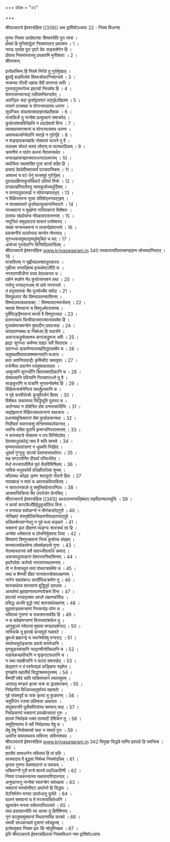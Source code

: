 +++
title = "२२"

+++

श्रीपाञ्चरात्रे  ईश्वरसंहिता
[[339]] 
अथ द्वाविंशोऽध्यायः
22 - नियम विधानम्

मुनयः
नियमा उपदेष्टव्याः शिष्यस्येति पुरा त्वया ।  
प्रोक्तं हि मुनिशार्दूल! नियमांस्तान्
प्रकाशय । 1 ।  
नारदः
एतदेव पुरा पृष्टो देवः सङ्कर्षणेन हि ।  
प्रोवाच नियमांस्तास्तु प्रवक्ष्यामि मुनीश्वराः । 2 ।  
श्रीभगवान्

प्रत्येकस्मिन्
हि नियमे निर्गते तु गुरोर्मुखात्
।  
ब्रूयाद्वै बाढमित्येवं शिष्यःशोकाग्निशान्तये । 3 ।  
नाक्रम्या गौरवी च्छाया दैवी यानगता त्वपि ।  
ग़ुरुवद्गुरुवर्गश्च द्रष्टव्यो नित्यमेव हि । 4 ।  
शयनासनयानाद्यं तदीयमभिवन्दयेत्
।  
अतन्द्रितः सदा कुर्याद्व्यापारं तद्गृहेऽखिलम्
। 5 ।  
नासने तत्समक्षं च योगाभ्यासाश्च धारणा ।  
सुयन्त्रितः संयतवाक्तदाज्ञासंप्रतीक्षकः । 6 ।  
तत्सन्निधौ तु नान्येषां प्रत्युत्थानं समाचरेत्
।  
कुर्यात्संशयविच्छित्तिं न तदादेशतो विना । 7 ।  
व्याख्यानमागमानां च योगाभ्यासश्च धारणा ।  
अवश्यकार्याण्येतानि स्वगृहे न गुरोर्गृहे । 8 ।  
न शङ्खचक्रपद्मांके भोक्तव्यं भाजने तु वै ।  
तल्लक्ष्म चोपलं काष्ठं लोष्टम्
वा फलकादिकम्
। 9 ।  
क्रमणीयं न पादेन कल्प्यं  नैवासनार्थतः ।  
भगवच्छासनज्ञानमाराधनरतात्मनाम्
। 10 ।  
यथोचिता यथाशक्ति पूजा कार्या सदैव हि ।  
प्रासादं देवदेवीयमाचार्यं  पाञ्चरात्रिकम्
। 11 ।  
अश्वत्थं च वटं धेनुं सत्समूहं गुरोर्गृहम्
।  
दूरात्प्रदक्षिणाकुर्यान्निकटे प्रतिमां विभोः । 12 ।  
दण्डवत्प्रणिपातैस्तु नमस्कुर्याच्चतुर्दिशम्
।  
न यानपादुकारूढो न सोपानहपादभृत्
। 13 ।  
न विक्षिप्तमाना भूत्वा संविशेद्भगवद्गृहम्
।  
न व्याख्यावसरे कुर्यात्प्रत्युत्थानाभिवादने । 14 ।  
नाभक्तानां न मूर्खाणां नास्तिकानां विशेषतः ।  
दातव्यः संप्रदेयश्च नोपहासरतात्मनाम्
। 15 ।  
नापूजितं समुद्घाट्यं शासनं परमेश्वरम्
।  
समक्षं नान्यभक्तानां न तत्सन्देहशान्तये । 16 ।  
प्रकाशनीयं तल्लोभान्न चान्येन नोभयात्
।  
सुगन्धफलपुष्पाद्यमपूर्वमुचितं च यत्
। 17 ।  
अभोज्यं गुरुदेवाग्नि विनिवेदितवर्जितम्
।  
श्रीपाञ्चरात्रे  ईश्वरसंहिता
www.kriyasagaram.in                340
तस्करात्पतिताच्चण्डाद्दम्भ लोभमदान्वितात्
। 18 ।  
मात्रावित्तम्
न गृह्णीयादभक्तादुपचारतः ।  
गृहीत्वा भगवद्बिम्बं वृत्यर्थमटतीति यः ।  
नगरापणवीधीनां तस्य देवलकस्य च ।  
दर्शनं स्पर्शनं नैव कुर्यात्संभाषनं तथा । 20 ।  
गायेत्तु भगवद्गाधाम्
यो ग्रामे नगरान्तरे ।  
तं प्रभुस्तावकं चैव पूजयेच्चैव सर्वदा । 21 ।  
विष्णुव्रतपरं चैव विष्ण्वायतनवासिनम्
।  
विष्ण्वालापकथासक्त्
ं विष्ण्वायतनमार्जकम्
। 22 ।  
श्रावकं वैष्णवानां च विष्णुधर्मपरायणम्
।  
पुर्येष्टिकृद्वैष्णवानां मान्यो वै विष्णुवत्सदा । 23 ।  
प्रातरुत्थाय चिन्वीयात्स्वारामात्स्वयमेव हि ।  
पूजार्थमस्त्रमन्त्रेण पुष्पादीन्
प्रयतःसदा । 24 ।  
यायादरण्यमथ वा निर्बाधम्
हि तदार्जने ।  
अकन्टकद्रुमोत्थाश्च कण्टकद्रुमजा अपि । 25 ।   
हृद्याः सुगन्धाः कर्मण्या ग्राह्याः सर्वे सितादयः ।  
उग्रगन्धाः ह्यकर्मण्यास्त्वप्रसिद्धास्तथैव च । 26 ।  
चतुष्पथशिवावासश्मशानावनि मध्यगाः ।  
क्षता अशनिपाताद्यैः कृमिकीट समावृताः । 27 ।  
वर्जनीयाः प्रयत्नेन पत्रपुष्पफलादयः ।  
अम्बुजानि सुगन्धीनि सितरक्तादिकानि च । 28 ।  
योक्तव्यानि पवित्राणि नित्यमाराधने तु वै ।  
साङ्कुराणि च पात्राणि भूगतान्येवमेव हि । 29 ।  
विहितान्यर्चनेनित्यं यथर्तुप्रभवानि च ।  
न गृहे करवीरोत्थैः कुसुमैरर्चनं हितम्
। 30 ।  
विशेषतः सकामस्य सिद्धिभूति युतस्य च ।  
अतोन्यथा न दोषोस्ति दोष उन्मत्तकादिभिः । 31 ।  
सद्योहृतानां विहितःस्वम्लानानां यथाक्रयः ।  
प्रधानमंबुसिक्तानां तेषां कुर्यान्नचान्यथा । 32 ।  
निर्दोषतां त्रयान्त्याशु मन्त्रिणामवलोकनात्
।  
भवन्ति भक्ति पूतानि हृन्मन्त्रनिरतात्मनाम्
। 33 ।  
न कांस्यपात्रे भोक्तव्यं न तत्र विनिवेदयेत्
।  
देवायमधुपर्काद्यं तथा वै सति सम्भवे । 34 ।  
मृण्मयायसपा॑त्राणां न धूपमपि निर्दहेत्
।  
धूपार्थं गुग्गुलुः साज्यो देयश्चाभावतोपरः । 35 ।  
सह घण्टारवैणैव दीपार्थं परिवर्जयेत्
।  
मेधो मज्जातसीतैलं घृतं तैलविमिश्रितम्
। 36 ।  
नाविकं मधुपर्कार्थे दधिक्षीराधिकं शुभम्
।  
कौलस्थः कोद्रवः कृष्णः शाल्युत्तो नोदनो हितः । 37  
नापक्वान्नं न मांसं च आरनाळविभावितम्
।  
न चाराधनकाले तु समुत्थिष्ठेत्वरान्वितः । 38 ।  
आसमाप्तिक्रियां चैव उपरोधेण केनचित्
।  
श्रीपाञ्चरात्रे  ईश्वरसंहिता
[[341]] 
आधारात्भगवद्बिंबात्
भद्रपीठान्मलच्युतिः । 39 ।  
न कार्या कण्टकैर्लोहैर्मृदुकूर्चादिना विना ।  
न स्नायान्न स्वपेन्नग्नो न मौनंचाचरेद्गुरौ । 40 ।  
नोच्छिष्टं संस्पृशेत्किंचिन्नाश्नीयाद्भगवद्गॄहे ।  
सन्निकर्षणसाग्नेस्तु न गॄहे मध्य सङ्करे । 41 ।  
भक्तानां कृत दीक्षाणां व्यङ्ग्यः शास्त्रार्थ एव हि ।  
अन्येषां धर्मशास्त्रं च लोभनिर्मुक्तया धिया । 42 ।  
शिष्याणां विष्णुभक्तानां नित्यं कुर्याच्च संग्रहम्
।  
मानमात्सर्यकार्पण्य लोपमोहादयो गुणाः । 43 ।  
नेतव्यास्तानवं सर्वे यावज्जीवावधिं क्रमात्
।  
अकस्मादुपपन्नानां देशान्तरनिवासिनाम्
। 44 ।  
इष्टोपदेशः कर्तव्यो नारायणरथात्मनाम्
।  
यो न वेत्याच्युतं तत्वं पांचरात्रार्थमेव च । 45 ।  
तथा च वैष्णवीं दीक्षां नानाशास्त्रोक्तलक्षणाम्
।  
नानेन सहसंबन्धः कार्योभिन्नःक्रमेण तु । 46 ।  
शास्त्रार्थस्य शास्त्राणां बुद्धिपूर्व उपप्लवः ।  
आचर्तव्यं इहाज्ञानात्पारम्पर्यक्रमं विना । 47 ।  
प्रष्टव्यो भगवद्भक्त आप्तो लक्षणकोविदः ।  
प्रसिद्ध आर्जवे वृद्धो नष्टं शास्त्रार्थलक्षणम्
। 48 ।  
मुद्रामण्डलमन्त्राणां निस्सन्देह परेण च ।  
भवितव्यं गुरूणां च सकाशात्सर्वदैव हि । 49 ।  
न च सर्वज्ञमन्त्राणां विनाभावांशकेन तु ।  
आनुकूल्यं गवेष्टव्यं मुक्त्वा मण्डलदर्शनात्
। 50 ।  
नाभिचक्रे तु हृत्पद्मे कन्दमूले गळावटे ।  
भ्रूमध्ये ब्रह्मरन्द्रे च स्थानेष्वेतेषु मन्त्रराट् । 51 ।  
स्मर्तव्यसूर्यङ्काशः प्रवासे शयनेध्वनि ।  
मृगसूकरमांसानि नाद्यान्मीनोत्थितानि च । 52 ।  
नाहंसकच्छपीयानि न शृङ्गाटफलानि च ।  
न तथा पद्मबीजानि न वटाग्रं समारुहेत्
। 53 ।  
छेद्यमानं न तं पश्येत्तद्दळं वाङ्घ्रिणा स्पृशेत्
।  
पुण्यक्षेत्रे महातीर्थं सिद्धाश्रममनुत्तमम्
। 54 ।  
वैष्णवीं पर्षदं चापि व्यक्तिस्थानं तथाच्युतम्
।  
आसाद्य मण्डलं कृत्वा चक्रं वा द्वादशारकम्
। 55 ।  
निर्वहणीयं विधिवच्चातुर्मास्यं महामते! ।  
गृहे संयमपूर्वं वा चक्रं कृत्वा तु कुड्यगम्
। 56 ।  
चतुर्विधेन रजसा प्रतिमाया अथाग्रतः ।  
संयुक्तानपि पूर्वोक्तैरेतांश्च समयान्
सदा । 57 ।  
निर्वाहकाणां भक्तानां प्रयच्छेत्सततं गुरुः ।  
ज्ञात्वा निर्वाहकं भक्तं तस्यादौ देशिकेन तु । 58 ।  
समुद्दिश्याश्च ते सर्वे निर्वहत्यथ येषु च ।  
तेषु तेषु नियोक्तव्यो यथा न च्यवते पुनः । 59 ।  
धावन्ति समयस्थस्य सविघ्नाः सविनाशकाः ।  
श्रीपाञ्चरात्रे  ईश्वरसंहिता
www.kriyasagaram.in                342
विमुखा सिद्धये यान्ति ह्यापदो हि भवन्तिच । 60 ।  
ज्ञात्वैवं सावधानेन भवितव्यं हि तां प्रति ।  
सारमादाय वै बुद्ध्या निर्मथ्य नियमोदधिम्
। 61 ।  
कृपया गुरुणा देवमशठानां च पावकम्
।  
भक्तिरग्नौ गुरौ मन्त्रे शास्त्रे तदधिकारिणी । 62 ।  
नियतं पञ्चकस्यास्य यथावत्परिपालनात्
।  
अनुष्ठानात्तु नान्येषां स्वतन्त्रेण यथेच्छया । 63 ।  
भक्तानां मनसोभीष्टाः प्रवर्तन्ते हि सिद्धयः ।  
येऽनिर्मलेन मनसा उपरोधात्तु कुर्वते । 64 ।  
पालनं समयानां च ते मज्जत्यसितेध्वनि ।  
सुप्रसन्नेन मनसा यथैतत्परिपाल्यते । 65 ।  
तथा प्रसादमभ्येति स्व आत्मा तु हितैषिणाम्
।  
नूनं कालुष्यमुक्तानां स्थितानामिह सत्पथे । 66 ।  
समयी साधकाचार्य पुत्राणां भवेच्छुभम्
।  
इत्येवमुक्ता नियमा इतः किं श्रोतुमिच्छथ । 67 ।  
इति श्रीपाञ्चरात्रे ईश्वरसंहितायां नियमविधानं नाम द्वाविंशोऽध्यायः
